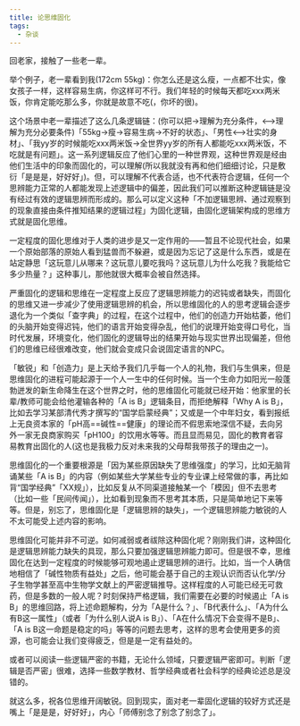 ```yaml
---
title: 论思维固化
tags: 
  - 杂谈
---
```


回老家，接触了一些老一辈。  

举个例子，老一辈看到我(172cm 55kg)：你怎么还是这么瘦，一点都不壮实，像女孩子一样，这样容易生病，你这样可不行。我们年轻的时候每天都吃xxx两米饭，你肯定能吃那么多，你就是故意不吃(，你坏的很)。  

这个场景中老一辈描述了这么几条逻辑链：(你可以把->理解为充分条件，<-->理解为充分必要条件)「55kg->瘦->容易生病->不好的状态」、「男性<-->壮实的身材」、「我yy岁的时候能吃xxx两米饭->全世界yy岁的所有人都能吃xxx两米饭，不吃就是有问题」。这一系列逻辑反应了他们心里的一种世界观，这种世界观是经由他们生活中的印象而固化的，可以理解(所以我就没有再和他们细细讨论，只是敷衍「是是是，好好好」)。但，可以理解不代表合适，也不代表符合逻辑，任何一个思辨能力正常的人都能发现上述逻辑中的偏差，因此我们可以推断这种逻辑链是没有经过有效的逻辑思辨而形成的。那么可以定义这种「不加逻辑思辨、通过观察到的现象直接由条件推知结果的逻辑过程」为固化逻辑，由固化逻辑架构成的思维方式就是固化思维。  

一定程度的固化思维对于人类的进步是又一定作用的——暂且不论现代社会，如果一个原始部落的原始人看到猛兽而不躲避，或是因为忘记了这是什么东西，或是在站定静思「这玩意儿从哪来？这玩意儿要吃我吗？这玩意儿为什么吃我？我能给它多少热量？」这种事儿，那他就很大概率会被自然选择。  

严重固化的逻辑和思维在一定程度上反应了逻辑思辨能力的迟钝或者缺失，而固化的思维又进一步减少了使用逻辑思辨的机会，所以思维固化的人的思考逻辑会逐步退化为一个类似「查字典」的过程，在这个过程中，他们的创造力开始枯萎，他们的头脑开始变得迟钝，他们的语言开始变得杂乱，他们的说理开始变得口号化，当时代发展，环境变化，他们固化的逻辑导出的结果开始与现实世界出现偏差，但他们的思维已经很难改变，他们就会变成只会说固定语言的NPC。  

「敏锐」和「创造力」是上天给予我们几乎每一个人的礼物，我们与生俱来，但是思维固化的进程可能起源于一个人一生中的任何时候。当一个生命力如阳光一般蓬勃迸发的新生命降生在这个世界之时，他的思维固化可能就已经开始：他家里的长辈/教师可能会给他灌输各种的「A is B」逻辑条目，而拒绝解释「Why A is B」，比如去学习某部清代秀才撰写的“国学启蒙经典”；又或是一个中年妇女，看到报纸上无良资本家的「pH高==碱性==健康」的理论而不假思索地深信不疑，去向另外一家无良商家购买「pH100」的饮用水等等。而且显而易见，固化的教育者容易教育出固化的人(这也是我极力反对未来我的父母帮我带孩子的理由之一)。  

思维固化的一个重要根源是「因为某些原因缺失了思维强度」的学习，比如无脑背诵某些「A is B」的内容（例如某些大学某些专业的专业课上经常做的事，再比如背“国学经典”「XX规」），比如反复从不同渠道接触某一个「模因」但不去思考（比如一些「民间传闻」），比如看到现象而不思考其本质，只是简单地记下来等等。但是，别忘了，思维固化是「逻辑思辨的缺失」，一个逻辑思辨能力敏锐的人不太可能受上述内容的影响。  

思维固化可能并非不可逆。如何减弱或者祓除这种固化呢？刚刚我们讲，这种固化是逻辑思辨能力缺失的具现，那么只要加强逻辑思辨能力即可。但是很不幸，思维固化在达到一定程度的时候能够可观地遏止逻辑思辨的进行。比如，当一个人确信地相信了「碱性物质有益处」之后，他可能会基于自己的主观认识而否认化学/分子生物学甚至高中生物学文献上的严密逻辑推导。这样程度的人可能已经无可救药，但是多数的一般人呢？时刻保持严格逻辑，我们需要在必要的时候遏止「A is B」的思维回路，将上述命题解构，分为「A是什么？」、「B代表什么」、「A为什么有B这一属性」（或者「为什么别人说A is B」）、「A在什么情况下会变得不是B」、「A is B这一命题是稳定的吗」等等的问题去思考，这样的思考会使用更多的资源，也可能会让我们变得疲乏，但是是一定有益处的。  

或者可以阅读一些逻辑严密的书籍，无论什么领域，只要逻辑严密即可。判断「逻辑是否严密」很难，选择一些数学教材、哲学经典或者社会科学的经典论述总是没错的。  

就这么多，祝各位思维开阔敏锐。回到现实，面对老一辈固化逻辑的较好方式还是嘴上「是是是，好好好」，内心「师傅别念了别念了别念了」。  
